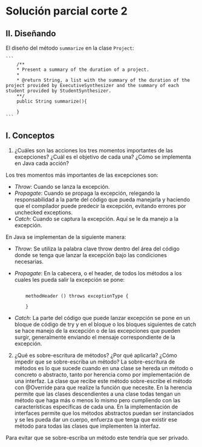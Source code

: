 # Solución parcial corte 2

## II. Diseñando

El diseño del método `summarize` en la clase `Project`:

    ```
        /**
        * Present a summary of the duration of a project.
        * 
        * @return String, a list with the summary of the duration of the project provided by ExecutiveSynthesizer and the summary of each student provided by StudentSynthesizer.
        **/
        public String summarize(){

        }
    ```

## I. Conceptos

1. ¿Cuáles son las acciones los tres momentos importantes de las excepciones? ¿Cuál es el objetivo de cada una? ¿Cómo se implementa en Java cada acción?

Los tres momentos más importantes de las excepciones son:
* _Throw_: Cuando se lanza la excepción.
* _Propagate_: Cuando se propaga la excepción, relegando la responsabilidad a la parte del código que pueda manejarla y haciendo que el compilador puede predecir la excepción, evitando errores por unchecked exceptions.
* _Catch_: Cuando se captura la excepción. Aquí se le da manejo a la excepción.

En Java se implementan de la siguiente manera: 
* _Throw_: Se utiliza la palabra clave throw dentro del área del código donde se tenga que lanzar la excepción bajo las condiciones necesarias.
* _Propagate_: En la cabecera, o el header, de todos los métodos a los cuales les pueda salir la excepción se pone:

    ```

        methodHeader () throws exceptionType {

        }

    ```

* _Catch_: La parte del código que puede lanzar excepción se pone en un bloque de código de try y en el bloque o los bloques siguientes de catch se hace manejo de la excepción o de las excepciones que pueden surgir, generalmente enviando el mensaje correspondiente de la excepción.

2. ¿Qué es sobre-escritura de métodos? ¿Por qué aplicarla? ¿Cómo impedir que se sobre-escriba un método?
La sobre-escritura de métodos es lo que sucede cuando en una clase se hereda un método o concreto o abstracto, tanto por herencia como por implementación de una interfaz. La clase que recibe este método sobre-escribe el método con @Override para que realize la función que necesite. En la herencia permite que las clases descendientes a una clase todas tengan un método que haga más o menos lo mismo pero cumpliendo con las características específicas de cada una. En la implementación de interfaces permite que los métodos abstractos puedan ser instanciados y se les pueda dar un cuerpo, enfuerza que tenga que existir ese método para todas las clases que implementen la interfaz. 

Para evitar que se sobre-escriba un método este tendría que ser privado.

